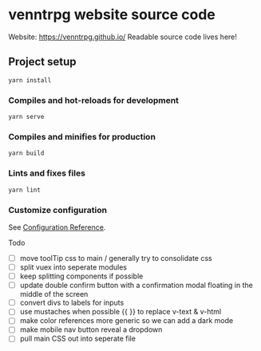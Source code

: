 # venntrpg website source code

Website: https://venntrpg.github.io/
Readable source code lives here!

## Project setup
```
yarn install
```

### Compiles and hot-reloads for development
```
yarn serve
```

### Compiles and minifies for production
```
yarn build
```

### Lints and fixes files
```
yarn lint
```

### Customize configuration
See [Configuration Reference](https://cli.vuejs.org/config/).


Todo
- [ ] move toolTip css to main / generally try to consolidate css
- [ ] split vuex into seperate modules
- [ ] keep splitting components if possible
- [ ] update double confirm button with a confirmation modal floating in the middle of the screen
- [ ] convert divs to labels for inputs
- [ ] use mustaches when possible {{ }} to replace v-text & v-html
- [ ] make color references more generic so we can add a dark mode
- [ ] make mobile nav button reveal a dropdown
- [ ] pull main CSS out into seperate file
